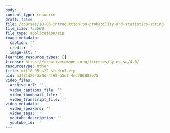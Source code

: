 ```yaml
---
body: ''
content_type: resource
draft: false
file: /courses/18-05-introduction-to-probability-and-statistics-spring-2022/mit18_05_s22_studio5.zip
file_size: 755569
file_type: application/zip
image_metadata:
  caption: ''
  credit: ''
  image-alt: ''
learning_resource_types: []
license: https://creativecommons.org/licenses/by-nc-sa/4.0/
resourcetype: Other
title: mit18_05_s22_studio5.zip
uid: a3471d26-3a4d-4f69-a5d7-4ed386883e75
video_files:
  archive_url: ''
  video_captions_file: ''
  video_thumbnail_file: ''
  video_transcript_file: ''
video_metadata:
  video_speakers: ''
  video_tags: ''
  youtube_description: ''
  youtube_id: ''
---
```

